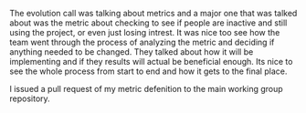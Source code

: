 The evolution call was talking about metrics and a major one that was talked about was the metric about checking to see if 
people are inactive and still using the project, or even just losing intrest. It was nice too see how the team went through the
process of analyzing the metric and deciding if anything needed to be changed. They talked about how it will be implementing 
and if they results will actual be beneficial enough. Its nice to see the whole process from start to end and how it gets
to the final place. 


I issued a pull request of my metric defenition to the main working group repository.
